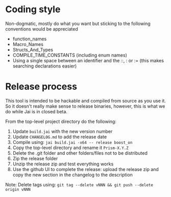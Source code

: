 # Coding style

Non-dogmatic, mostly do what you want but sticking to the following conventions would be appreciated

- function_names
- Macro_Names
- Structs_And_Types
- COMPILE_TIME_CONSTANTS (including enum names)
- Using a single space between an identifier and the ::, : or := (this makes searching declarations easier)

# Release process

This tool is intended to be hackable and compiled from source as you use it. So it doesn't really make sense to release binaries, however, this is what we do while Jai is in closed beta.

From the top-level project directory do the following:

1. Update `build.jai` with the new version number
2. Update `CHANGELOG.md` to add the release date
3. Compile using: `jai build.jai -x64 -- release boost_on`
5. Copy the top-level directory and rename it `Prism-X.Y.Z`
6. Delete the .git folder and other folders/files not to be distributed
7. Zip the release folder
8. Unzip the release zip and test everything works
9. Use the github UI to complete the release: upload the release zip and copy the new section in the changelog to the description

Note: Delete tags using: `git tag --delete vNNN && git push --delete origin vNNN`